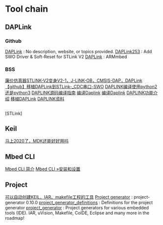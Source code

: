 # Tool chain

## DAPLink

### Github
[DAPLink](https://github.com/particle-iot/DAPLink) : No description, website, or topics provided. 
[DAPLink253](https://github.com/bh3nvn/DAPLink253) : Add SWO Driver & Soft-Reset for STLink V2 
[DAPLink](https://github.com/ARMmbed/DAPLink) : ARMmbed 

### BSS
[廉价仿真器STLINK-V2变身V2-1，J-LINK-OB，CMSIS-DAP，DAPLink ](http://www.stmcu.org.cn/module/forum/forum.php?mod=viewthread&tid=617075&page=1&extra=)
[【github】移植DAPLink到STLink-_CDC串口-SWO](http://www.stmcu.org.cn/module/forum/thread-620509-1-1.html)
[DAPLINK编译使用python2还是python3](https://www.eemaker.com/daplink-python3.html)
[DAPLINK源码编译指南](https://www.eemaker.com/daplink-yuanmabianyi.html)
[编译Daplink](https://my.oschina.net/lgl88911/blog/4445336/print)
[编译Daplink](https://my.oschina.net/lgl88911/blog/4445336) 
[DAPLINK功能介绍](https://www.eemaker.com/daplink-function.html)
[移植DAPLink](https://www.dazhuanlan.com/2020/01/14/5e1d9d91535ca/?__cf_chl_jschl_tk__=1d464309a47a7168aa7e9bb70cb153096be06015-1599718627-0-AdciX0hIckdJHIbHTEPc6-gjdHEk-Y4wsnARvZ0h_0xyIvuPcMUW4JShS5nFkxq-FdQo2fCywSZ-aOeoh59OdKumySi_-BHGknJVJw_EabfYDwlxg0PxnShaAgKKDolaWOD_FM3bL9KWzvXLhnKPilM7dZX8jKIPPYvyzgxNfUkPQ93uoVuMdNQwIy3E-x_M47oVwswvL-nPHvLX7om7YxwGb_zT2O7SrI86iBvTOPYDUTZYNE35Zsam5JswrLfQ9B1r25hJJRbZ_cDtR-fQJEX_qcELgVsY-GpcppzeQelTgNeRu0YZxhguLVfBzsir5w)
[DAPLINK资料](https://www.eemaker.com/daplink-data)

## 
[STLink]

## Keil
[马上2020了，MDK还能好好用吗](https://www.eemaker.com/mdk-2032.html)

## Mbed CLI
[Mbed CLI 简介](https://blog.csdn.net/yaojiawan/article/details/82890910)
[Mbed CLI »安装和设置](https://os.mbed.com/docs/mbed-os/v6.2/build-tools/install-and-set-up.html)

## Project
[可以自动创建KEIL、IAR、makefile工程的工具](https://www.eemaker.com/project-generator.html)
[Project generator](https://pypi.org/project/project-generator/) : project-generator 0.10.0 
[project_generator_definitions](https://github.com/project-generator/project_generator_definitions/) : Definitions for the project generator 
[project_generator](https://github.com/project-generator/project_generator) : Project generators for various embedded tools (IDE). IAR, uVision, Makefile, CoIDE, Eclipse and many more in the roadmap!
